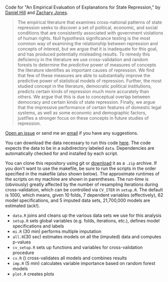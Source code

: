 Code for "An Empirical Evaluation of Explanations for State Repression," by [Daniel Hill](http://myweb.fsu.edu/dwh06c/) and [Zachary Jones](http://zmjones.com).

> The empirical literature that examines cross-national patterns of state repression seeks to discover a set of political, economic, and social conditions that are consistently associated with government violations of human rights. Null hypothesis significance testing is the most common way of examining the relationship  between repression and concepts of interest, but we argue that it is inadequate for this goal, and has produced potentially misleading results. To remedy this deficiency in the literature we use cross-validation and random forests to determine the *predictive* power of measures of concepts the literature identifies as important causes of repression. We find that few of these measures are able to substantially improve the predictive power of statistical models of repression. Further, the most studied concept in the literature, democratic political institutions, predicts certain kinds of repression much more accurately than others. We argue that this is due to conceptual overlap between democracy and certain kinds of state repression. Finally, we argue that the impressive performance of certain features of domestic legal systems, as well as some economic and demographic factors, justifies a stronger focus on these concepts in future studies of repression.

[Open an issue](https://github.com/zmjones/eeesr/issues/new) or send me an [email](mailto:zmj@zmjones.com) if you have any suggestions.

You can download the data necessary to run this code [here](http://zmjones.com/static/data/eeesr_data.zip). The code expects the data to be in a subdirectory labeled `data`. Dependencies are automatically checked for and installed by each script.

You can clone this repository using git or [download](https://github.com/zmjones/eeesr/archive/master.zip) it as a `.zip` archive. If you don't want to use the makefile, be sure to run the scripts in the order specified in the makefile (also shown below). The approximate runtimes of the scripts on my machine are shown in parentheses. The run-time is (obviously) greatly affected by the number of resampling iterations during cross-validation, which can be controlled via `CV_ITER` in `setup.R`. The default is 1000, which means, given 10 folds, 7 dependent variables (effectively), 62 model specifications, and 5 imputed data sets, 21,700,000 models are estimated (ack!).

 - `data.R` joins and cleans up the various data sets we use for this analysis
 - `setup.R` sets global variables (e.g. folds, iterations, etc.), defines model specifications and labels
 - `mi.R` (30 min) performs multiple imputation
 - `all.R`(30 sec) estimates models on all the (imputed) data and computes p-values
 - `cv_setup.R` sets up functions and variables for cross-validation procedure
 - `cv.R` () cross-validates all models and combines results
 - `imp.R` (5 min) calculates variable importance based on random forest models
 - `plot.R` creates plots
